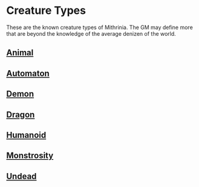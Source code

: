 # Creature Types

These are the known creature types of Mithrinia. The GM may define more that are beyond the knowledge of the average denizen of the world.

## [Animal](Animal.md)

## [Automaton](Automaton.md)

## [Demon](Demon.md)

## [Dragon](Dragon.md)

## [Humanoid](Humanoid.md)

## [Monstrosity](Monstrosity.md)

## [Undead](Undead.md)
